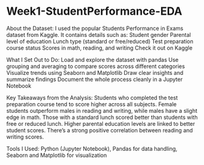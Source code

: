 # Week1-StudentPerformance-EDA
About the Dataset:
I used the popular Students Performance in Exams dataset from Kaggle. It contains details such as:
Student gender
Parental level of education
Lunch type (standard or free/reduced)
Test preparation course status
Scores in math, reading, and writing
Check it out on Kaggle

What I Set Out to Do:
Load and explore the dataset with pandas
Use grouping and averaging to compare scores across different categories
Visualize trends using Seaborn and Matplotlib
Draw clear insights and summarize findings
Document the whole process cleanly in a Jupyter Notebook

Key Takeaways from the Analysis:
Students who completed the test preparation course tend to score higher across all subjects.
Female students outperform males in reading and writing, while males have a slight edge in math.
Those with a standard lunch scored better than students with free or reduced lunch.
Higher parental education levels are linked to better student scores.
There’s a strong positive correlation between reading and writing scores.

Tools I Used:
Python (Jupyter Notebook), 
Pandas for data handling,
Seaborn and Matplotlib for visualization


